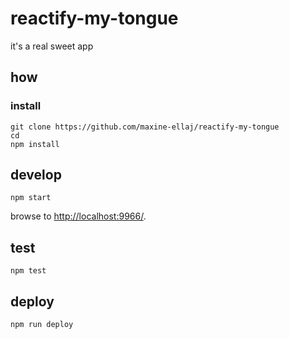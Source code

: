 
# reactify-my-tongue

it's a real sweet app

## how

### install

```
git clone https://github.com/maxine-ellaj/reactify-my-tongue
cd 
npm install
```

## develop

```
npm start
```

browse to <http://localhost:9966/>.

## test

```
npm test
```

## deploy

```
npm run deploy
```
